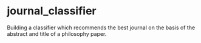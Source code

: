 # journal_classifier
Building a classifier which recommends the best journal on the basis of the abstract and title of a philosophy paper.
